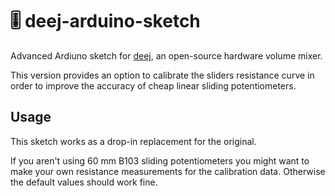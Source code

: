 # 🎚 deej-arduino-sketch

Advanced Ardiuno sketch for [deej](https://github.com/omriharel/deej), an open-source hardware volume mixer.

This version provides an option to calibrate the sliders resistance curve in order to improve the accuracy of cheap linear sliding potentiometers.

## Usage

This sketch works as a drop-in replacement for the original.

If you aren't using 60 mm B103 sliding potentiometers you might want to make your own resistance measurements for the calibration data. Otherwise the default values should work fine.